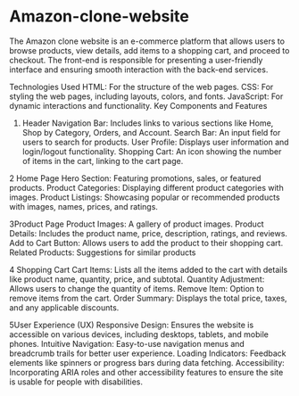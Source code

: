 # Amazon-clone-website
The Amazon clone website is an e-commerce platform that allows users to browse products, view details, add items to a shopping cart, and proceed to checkout. The front-end is responsible for presenting a user-friendly interface and ensuring smooth interaction with the back-end services.

Technologies Used
HTML: For the structure of the web pages.
CSS: For styling the web pages, including layouts, colors, and fonts.
JavaScript: For dynamic interactions and functionality.
Key Components and Features

1. Header
Navigation Bar: Includes links to various sections like Home, Shop by Category, Orders, and Account.
Search Bar: An input field for users to search for products.
User Profile: Displays user information and login/logout functionality.
Shopping Cart: An icon showing the number of items in the cart, linking to the cart page.

2 Home Page
Hero Section: Featuring promotions, sales, or featured products.
Product Categories: Displaying different product categories with images.
Product Listings: Showcasing popular or recommended products with images, names, prices, and ratings.

 3Product Page
Product Images: A gallery of product images.
Product Details: Includes the product name, price, description, ratings, and reviews.
Add to Cart Button: Allows users to add the product to their shopping cart.
Related Products: Suggestions for similar products

4 Shopping Cart
Cart Items: Lists all the items added to the cart with details like product name, quantity, price, and subtotal.
Quantity Adjustment: Allows users to change the quantity of items.
Remove Item: Option to remove items from the cart.
Order Summary: Displays the total price, taxes, and any applicable discounts.

 5User Experience (UX)
Responsive Design: Ensures the website is accessible on various devices, including desktops, tablets, and mobile phones.
Intuitive Navigation: Easy-to-use navigation menus and breadcrumb trails for better user experience.
Loading Indicators: Feedback elements like spinners or progress bars during data fetching.
Accessibility: Incorporating ARIA roles and other accessibility features to ensure the site is usable for people with disabilities.


